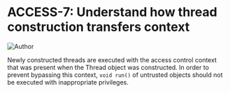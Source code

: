 # ACCESS-7: Understand how thread construction transfers context
![Author](https://img.shields.io/badge/Author-Oracle-blue.svg)


Newly constructed threads are executed with the access control context that was present when the Thread object was constructed. In order to prevent bypassing this context, `void run()` of untrusted objects should not be executed with inappropriate privileges.
